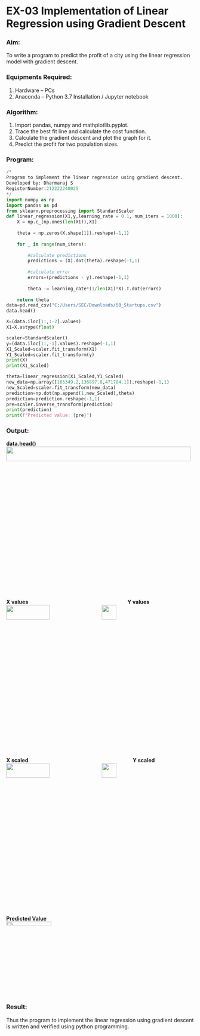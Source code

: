 # EX-03 Implementation of Linear Regression using Gradient Descent

### Aim:
To write a program to predict the profit of a city using the linear regression model with gradient descent.

### Equipments Required:
1. Hardware – PCs
2. Anaconda – Python 3.7 Installation / Jupyter notebook
### Algorithm:
1. Import pandas, numpy and mathplotlib.pyplot.
2. Trace the best fit line and calculate the cost function.
3. Calculate the gradient descent and plot the graph for it.
4. Predict the profit for two population sizes.

### Program:
```Python
/*
Program to implement the linear regression using gradient descent.
Developed by: Dharmaraj S
RegisterNumber:212222240025
*/
import numpy as np
import pandas as pd
from sklearn.preprocessing import StandardScaler
def linear_regression(X1,y,learning_rate = 0.1, num_iters = 1000):
    X = np.c_[np.ones(len(X1)),X1]
    
    theta = np.zeros(X.shape[1]).reshape(-1,1)
    
    for _ in range(num_iters):
        
        #calculate predictions
        predictions = (X).dot(theta).reshape(-1,1)
        
        #calculate error
        errors=(predictions - y).reshape(-1,1)
        
        theta -= learning_rate*(1/len(X1)*X).T.dot(errors)
        
    return theta
data=pd.read_csv("C:/Users/SEC/Downloads/50_Startups.csv")
data.head()

X=(data.iloc[1:,:-2].values)
X1=X.astype(float)

scaler=StandardScaler()
y=(data.iloc[1:,-1].values).reshape(-1,1)
X1_Scaled=scaler.fit_transform(X1)
Y1_Scaled=scaler.fit_transform(y)
print(X)
print(X1_Scaled)

theta=linear_regression(X1_Scaled,Y1_Scaled)
new_data=np.array([165349.2,136897.8,471784.1]).reshape(-1,1)
new_Scaled=scaler.fit_transform(new_data)
prediction=np.dot(np.append(1,new_Scaled),theta)
prediction=prediction.reshape(-1,1)
pre=scaler.inverse_transform(prediction)
print(prediction)
print(f"Predicted value: {pre}")
```
### Output:
**data.head()** <br>
<img height=10% width=99% src="https://github.com/ROHITJAIND/EX-03-Implementation-of-Linear-Regression-Using-Gradient-Descent/assets/118707073/b3ef5ab5-c8d3-42d3-86d5-29eea435dac9"><br><br>
**X values**&emsp;&emsp;&emsp;&emsp;&emsp;&emsp;&emsp;&emsp;&emsp;&emsp;&emsp;&emsp;&emsp;&emsp;&emsp;&emsp;&emsp;&emsp;&emsp;**Y values** <br>
<img height=10% width=48% src="https://github.com/ROHITJAIND/EX-03-Implementation-of-Linear-Regression-Using-Gradient-Descent/assets/118707073/4fa96a4f-0a85-4307-b011-2ab04b73b9a9">&emsp;<img height=10% width=28% src="https://github.com/ROHITJAIND/EX-03-Implementation-of-Linear-Regression-Using-Gradient-Descent/assets/118707073/72810905-e103-4c76-ae8c-8a62f25cce8b"><br>
<br>
**X scaled**&emsp;&emsp;&emsp;&emsp;&emsp;&emsp;&emsp;&emsp;&emsp;&emsp;&emsp;&emsp;&emsp;&emsp;&emsp;&emsp;&emsp;&emsp;&emsp;&emsp;**Y scaled** <br>
<img height=10% width=48% src="https://github.com/ROHITJAIND/EX-03-Implementation-of-Linear-Regression-Using-Gradient-Descent/assets/118707073/9b3626af-2148-45d1-a822-a4019da4a3f5">&emsp;<img height=10% width=28% src="https://github.com/ROHITJAIND/EX-03-Implementation-of-Linear-Regression-Using-Gradient-Descent/assets/118707073/a26092ce-9f5e-47b7-97e2-636a1ffe9dc7"><br><br>
**Predicted Value**<br>
<img height=5% width=49% src="https://github.com/ROHITJAIND/EX-03-Implementation-of-Linear-Regression-Using-Gradient-Descent/assets/118707073/5f807fd5-7777-40aa-9bb4-ac2508e9026e">


### Result:
Thus the program to implement the linear regression using gradient descent is written and verified using python programming.
